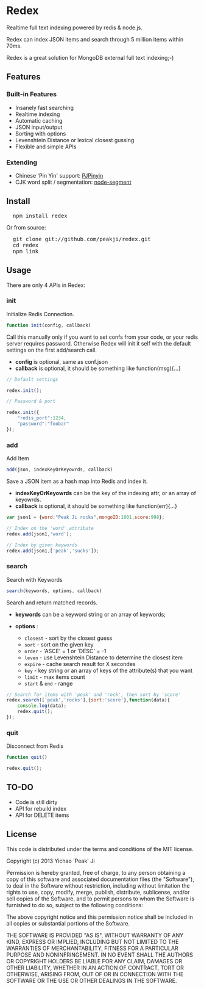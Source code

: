 Redex
===================

Realtime full text indexing powered by redis & node.js.

Redex can index JSON items and search through 5 million items within 70ms.

Redex is a great solution for MongoDB external full text indexing;-)

## Features

### Built-in Features

- Insanely fast searching
- Realtime indexing
- Automatic caching
- JSON input/output
- Sorting with options
- Levenshtein Distance or lexical closest gussing
- Flexible and simple APIs

### Extending

- Chinese 'Pin Yin' support: [PJPinyin](https://github.com/peakji/PJPinyin "PJPinyin")
- CJK word split / segmentation: [node-segment](https://github.com/peakji/node-segment "node-segment")

## Install

<pre>
  npm install redex
</pre>

Or from source:

<pre>
  git clone git://github.com/peakji/redex.git
  cd redex
  npm link
</pre>


## Usage

There are only 4 APIs in Redex:

### init

Initialize Redis Connection.

```javascript
function init(config, callback)
```

Call this manually only if you want to set confs from your code, or your redis server requires password. Otherwise Redex will init it self with the default settings on the first add/search call.

- **config** is optional, same as conf.json
- **callback** is optional, it should be something like function(msg){...}

```javascript
// Default settings

redex.init();

// Password & port

redex.init({
	"redis_port":1234,
	"password":"foobar"
});
```

### add

Add Item

```javascript
add(json, indexKeyOrKeyowrds, callback)
```

Save a JSON item as a hash map into Redis and index it.

- **indexKeyOrKeyowrds** can be the key of the indexing attr, or an array of keyowrds.
- **callback** is optional, it should be something like function(err){...}

```javascript
var json1 = {word:"Peak Ji rocks",mongoID:1001,score:998};

// Index on the 'word' attribute
redex.add(json1,'word');

// Index by given keywords
redex.add(json1,['peak','sucks']);
```

### search

Search with Keywords

```javascript
search(keywords, options, callback)
```

Search and return matched records.

- **keywords** can be a keyword string or an array of keywords;
- **options** :

	- `closest` - sort by the closest guess
	- `sort` - sort on the given key
    - `order` - 'ASCE' = 1 or 'DESC' = -1
    - `leven` - use Levenshtein Distance to determine the closest item
    - `expire` - cache search result for X secondes
    - `key` - key string or an array of keys of the attribute(s) that you want
    - `limit` - max items count
    - `start` & `end` - range

```javascript
// Search for items with 'peak' and 'rock', then sort by 'score'
redex.search(['peak','rocks'],{sort:'score'},function(data){
    console.log(data);
    redex.quit();
});
```

### quit

Disconnect from Redis

```javascript
function quit()
```

```javascript
redex.quit();
```

## TO-DO

- Code is still dirty
- API for rebuild index
- API for DELETE items

## License

 This code is distributed under the terms and conditions of the MIT license.

 Copyright (c) 2013 Yichao 'Peak' Ji

 Permission is hereby granted, free of charge, to any person obtaining a copy
 of this software and associated documentation files (the "Software"), to deal
 in the Software without restriction, including without limitation the rights
 to use, copy, modify, merge, publish, distribute, sublicense, and/or sell
 copies of the Software, and to permit persons to whom the Software is
 furnished to do so, subject to the following conditions:

 The above copyright notice and this permission notice shall be included in
 all copies or substantial portions of the Software.

 THE SOFTWARE IS PROVIDED "AS IS", WITHOUT WARRANTY OF ANY KIND, EXPRESS OR
 IMPLIED, INCLUDING BUT NOT LIMITED TO THE WARRANTIES OF MERCHANTABILITY,
 FITNESS FOR A PARTICULAR PURPOSE AND NONINFRINGEMENT. IN NO EVENT SHALL THE
 AUTHORS OR COPYRIGHT HOLDERS BE LIABLE FOR ANY CLAIM, DAMAGES OR OTHER
 LIABILITY, WHETHER IN AN ACTION OF CONTRACT, TORT OR OTHERWISE, ARISING FROM,
 OUT OF OR IN CONNECTION WITH THE SOFTWARE OR THE USE OR OTHER DEALINGS IN
 THE SOFTWARE.
